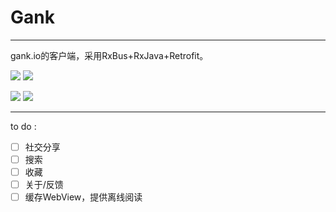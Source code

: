 # Gank
---

gank.io的客户端，采用RxBus+RxJava+Retrofit。

![](./pics/1.jpg) ![](./pics/2.jpg)

![](./pics/3.jpg) ![](./pics/4.jpg)

---

to do :

 - [ ] 社交分享
 - [ ] 搜索
 - [ ] 收藏
 - [ ] 关于/反馈
 - [ ] 缓存WebView，提供离线阅读
